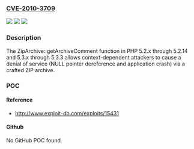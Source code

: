 ### [CVE-2010-3709](https://cve.mitre.org/cgi-bin/cvename.cgi?name=CVE-2010-3709)
![](https://img.shields.io/static/v1?label=Product&message=n%2Fa&color=blue)
![](https://img.shields.io/static/v1?label=Version&message=n%2Fa&color=blue)
![](https://img.shields.io/static/v1?label=Vulnerability&message=n%2Fa&color=brighgreen)

### Description

The ZipArchive::getArchiveComment function in PHP 5.2.x through 5.2.14 and 5.3.x through 5.3.3 allows context-dependent attackers to cause a denial of service (NULL pointer dereference and application crash) via a crafted ZIP archive.

### POC

#### Reference
- http://www.exploit-db.com/exploits/15431

#### Github
No GitHub POC found.

